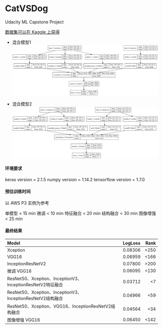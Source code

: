 # CatVSDog
Udacity ML Capstone Project


[数据集可以在 Kaggle 上获得](https://www.kaggle.com/c/dogs-vs-cats-redux-kernels-edition)

* 混合模型1
![image](./mixed_model.png)

* 混合模型2
![image](./mixed2_model.png)

#### 环境要求

 keras version = 2.1.5
 numpy version = 1.14.2
 tensorflow version = 1.7.0

#### 预估训练时间

以 AWS P3 实例为参考

 单模型 < 15 min
 微调 < 10 min
 特征融合 < 20 min
 结构融合 < 30 min
 图像增强 < 25 min

#### 最终结果
|  Model  |  LogLoss  |  Rank  |
|:-------|:------------- | ----------:|
|  Xception  |    0.08306  |	>250 |
|  VGG16  |     0.06959  |	 <166  |
| InceptionResNetV2 |	0.07800  |	>200 |
| 微调 VGG16|	0.06095	| <130 |
| ResNet50、Xception、InceptionV3、InceptionResNetV2特征融合 |	0.03712	| <7 |
| ResNet50、Xception、InceptionV3、InceptionResNetV2结构融合 |	0.04966	| <59 |
| ResNet50、Xception、VGG16、InceptionResNetV2结构融合	| 0.04564 |<34 |
| 图像增强 VGG16	| 0.06450	| <142 |
